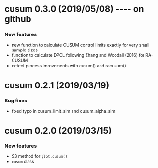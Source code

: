 # cusum 0.3.0 (2019/05/08) ---- on github

### New features
* new function to calculate CUSUM control limits exactly for very small sample sizes
* function to calculate DPCL following Zhang and Woodall (2016) for RA-CUSUM
* detect process imrovements with cusum() and racusum()

# cusum 0.2.1 (2019/03/19)

### Bug fixes
* fixed typo in cusum_limit_sim and cusum_alpha_sim


# cusum 0.2.0 (2019/03/15)

### New features
* S3 method for `plot.cusum()`
* `cusum` class
